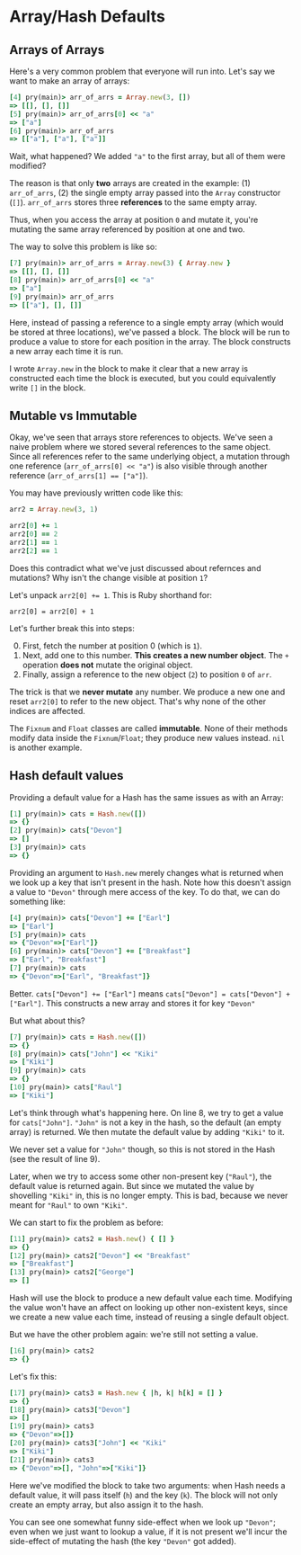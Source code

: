 # Array/Hash Defaults

## Arrays of Arrays

Here's a very common problem that everyone will run into. Let's say we
want to make an array of arrays:

```ruby
[4] pry(main)> arr_of_arrs = Array.new(3, [])
=> [[], [], []]
[5] pry(main)> arr_of_arrs[0] << "a"
=> ["a"]
[6] pry(main)> arr_of_arrs
=> [["a"], ["a"], ["a"]]
```

Wait, what happened? We added `"a"` to the first array, but all of
them were modified?

The reason is that only **two** arrays are created in the example: (1)
`arr_of_arrs`, (2) the single empty array passed into the `Array`
constructor (`[]`). `arr_of_arrs` stores three **references** to the
same empty array.

Thus, when you access the array at position `0` and mutate it, you're
mutating the same array referenced by position at one and two.

The way to solve this problem is like so:

```ruby
[7] pry(main)> arr_of_arrs = Array.new(3) { Array.new }
=> [[], [], []]
[8] pry(main)> arr_of_arrs[0] << "a"
=> ["a"]
[9] pry(main)> arr_of_arrs
=> [["a"], [], []]
```

Here, instead of passing a reference to a single empty array (which
would be stored at three locations), we've passed a block. The block
will be run to produce a value to store for each position in the
array. The block constructs a new array each time it is run.

I wrote `Array.new` in the block to make it clear that a new array is
constructed each time the block is executed, but you could
equivalently write `[]` in the block.

## Mutable vs Immutable

Okay, we've seen that arrays store references to objects. We've seen a
naive problem where we stored several references to the same
object. Since all references refer to the same underlying object, a
mutation through one reference (`arr_of_arrs[0] << "a"`) is also
visible through another reference (`arr_of_arrs[1] == ["a"]`).

You may have previously written code like this:

```ruby
arr2 = Array.new(3, 1)

arr2[0] += 1
arr2[0] == 2
arr2[1] == 1
arr2[2] == 1
```

Does this contradict what we've just discussed about refernces and
mutations? Why isn't the change visible at position `1`?

Let's unpack `arr2[0] += 1`. This is Ruby shorthand for:

    arr2[0] = arr2[0] + 1

Let's further break this into steps:

0. First, fetch the number at position 0 (which is `1`).
0. Next, add one to this number. **This creates a new number
   object**. The `+` operation **does not** mutate the original
   object.
0. Finally, assign a reference to the new object (`2`) to position `0`
   of `arr`.

The trick is that we **never mutate** any number. We produce a new one
and reset `arr2[0]` to refer to the new object. That's why none of the
other indices are affected.

The `Fixnum` and `Float` classes are called **immutable**. None of
their methods modify data inside the `Fixnum`/`Float`; they produce
new values instead. `nil` is another example.

## Hash default values

Providing a default value for a Hash has the same issues as with an
Array:

```ruby
[1] pry(main)> cats = Hash.new([])
=> {}
[2] pry(main)> cats["Devon"]
=> []
[3] pry(main)> cats
=> {}
```

Providing an argument to `Hash.new` merely changes what is returned
when we look up a key that isn't present in the hash. Note how this
doesn't assign a value to `"Devon"` through mere access of the key. To
do that, we can do something like:

```ruby
[4] pry(main)> cats["Devon"] += ["Earl"]
=> ["Earl"]
[5] pry(main)> cats
=> {"Devon"=>["Earl"]}
[6] pry(main)> cats["Devon"] += ["Breakfast"]
=> ["Earl", "Breakfast"]
[7] pry(main)> cats
=> {"Devon"=>["Earl", "Breakfast"]}
```

Better. `cats["Devon"] += ["Earl"]` means `cats["Devon"] =
cats["Devon"] + ["Earl"]`. This constructs a new array and stores it
for key `"Devon"`

But what about this?

```ruby
[7] pry(main)> cats = Hash.new([])
=> {}
[8] pry(main)> cats["John"] << "Kiki"
=> ["Kiki"]
[9] pry(main)> cats
=> {}
[10] pry(main)> cats["Raul"]
=> ["Kiki"]
```

Let's think through what's happening here. On line 8, we try to get a
value for `cats["John"]`. `"John"` is not a key in the hash, so the
default (an empty array) is returned. We then mutate the default value
by adding `"Kiki"` to it.

We never set a value for `"John"` though, so this is not stored in the
Hash (see the result of line 9).

Later, when we try to access some other non-present key (`"Raul"`),
the default value is returned again. But since we mutated the value by
shovelling `"Kiki"` in, this is no longer empty. This is bad, because
we never meant for `"Raul"` to own `"Kiki"`.

We can start to fix the problem as before:

```ruby
[11] pry(main)> cats2 = Hash.new() { [] }
=> {}
[12] pry(main)> cats2["Devon"] << "Breakfast"
=> ["Breakfast"]
[13] pry(main)> cats2["George"]
=> []
```

Hash will use the block to produce a new default value each
time. Modifying the value won't have an affect on looking up other
non-existent keys, since we create a new value each time, instead of
reusing a single default object.

But we have the other problem again: we're still not setting a value.

```ruby
[16] pry(main)> cats2
=> {}
```

Let's fix this:

```ruby
[17] pry(main)> cats3 = Hash.new { |h, k| h[k] = [] }
=> {}
[18] pry(main)> cats3["Devon"]
=> []
[19] pry(main)> cats3
=> {"Devon"=>[]}
[20] pry(main)> cats3["John"] << "Kiki"
=> ["Kiki"]
[21] pry(main)> cats3
=> {"Devon"=>[], "John"=>["Kiki"]}
```

Here we've modified the block to take two arguments: when Hash needs a
default value, it will pass itself (`h`) and the key (`k`). The block
will not only create an empty array, but also assign it to the hash.

You can see one somewhat funny side-effect when we look up `"Devon"`;
even when we just want to lookup a value, if it is not present we'll
incur the side-effect of mutating the hash (the key `"Devon"` got
added).
